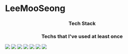 # LeeMooSeong
<h3 align="center"> Tech Stack </h3>
<h3 align="center"> Techs that I've used at least once </h3>
<div style="flex">
 <img src="https://img.shields.io/badge/JavaScript-FFCA28?style=flat-square&logo=JavaScript&logoColor=white"/>
<img src="https://img.shields.io/badge/CSS3-325aa8?style=flat-square&logo=CSS3&logoColor=white"/>
<img src="https://img.shields.io/badge/HTML5-a83432?style=flat-square&logo=HTML5&logoColor=white"/>
<img src="https://img.shields.io/badge/React-32a85d?style=flat-square&logo=React&logoColor=white"/>
<img src="https://img.shields.io/badge/Next.js-32a8a4?style=flat-square&logo=Next.js&logoColor=white"/>
<img src="https://img.shields.io/badge/Node.js-7532a8?style=flat-square&logo=Node.js&logoColor=white"/>
  <img src="https://img.shields.io/badge/TypeScript-3e32a8?style=flat-square&logo=TypeScript&logoColor=white"/>
</div>



